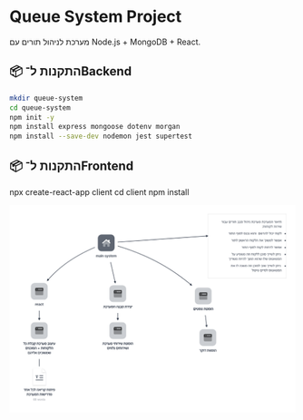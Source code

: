 # Queue System Project

מערכת לניהול תורים עם Node.js + MongoDB + React.

## 📦 התקנות ל־Backend

```bash
mkdir queue-system
cd queue-system
npm init -y
npm install express mongoose dotenv morgan
npm install --save-dev nodemon jest supertest
```

## 📦 התקנות ל־Frontend

npx create-react-app client
cd client
npm install


![תצוגת המערכת](images/leomi-test.png)
